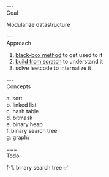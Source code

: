 ---\
Goal


Modularize datastructure




---\
Approach


1. [black-box method](https://www.youtube.com/watch?v=RDzsrmMl48I&ab_channel=ColinGalen) to get used to it
2. [build from scratch](https://www.youtube.com/watch?v=fQeqsn7JJWA&ab_channel=vexe) to understand it
3. solve leetcode to internalize it



---\
Concepts


a. sort\
b. linked list\
c. hash table\
d. bitmask\
e. binary heap\
f. binary search tree\
g. graph\



===\
Todo


f-1. binary search tree :white_check_mark:


